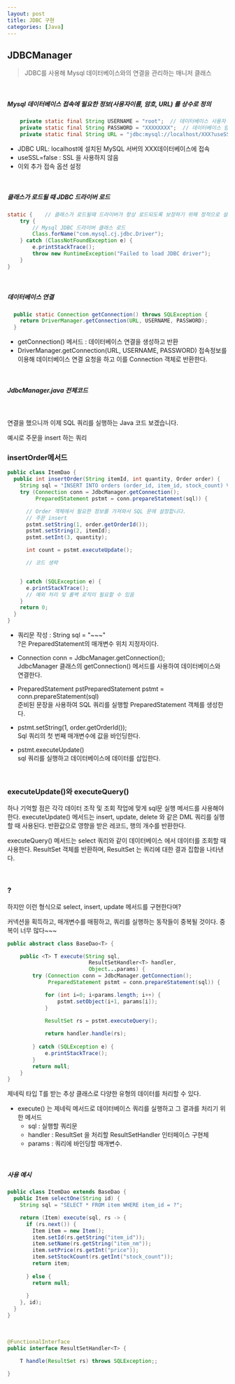 ```yaml
---
layout: post
title: JDBC 구현
categories: [Java]
---
```


## JDBCManager
> JDBC를 사용해 Mysql 데이터베이스와의 연결을 관리하는 매니저 클래스
  
<br>  

##### Mysql 데이터베이스 접속에 필요한 정보(사용자이름, 암호, URL) 를 상수로 정의
```java
    private static final String USERNAME = "root";  // 데이터베이스 사용자 이름
    private static final String PASSWORD = "XXXXXXXX";  // 데이터베이스 암호
    private static final String URL = "jdbc:mysql://localhost/XXX?useSSL=false";
```
- JDBC URL: localhost에 설치된 MySQL 서버의 XXX데이터베이스에 접속
- useSSL=false : SSL 을 사용하지 않음
- 이외 추가 접속 옵션 설정

<br>


##### 클래스가 로드될 때 JDBC 드라이버 로드
```java
static {    // 클래스가 로드될때 드라이버가 항상 로드되도록 보장하기 위해 정적으로 설정함(필수X)
    try {
        // Mysql JDBC 드라이버 클래스 로드
        Class.forName("com.mysql.cj.jdbc.Driver");
    } catch (ClassNotFoundException e) {
        e.printStackTrace();
        throw new RuntimeException("Failed to load JDBC driver");
    }
}
```


<br>

##### 데이터베이스 연결
```java
  public static Connection getConnection() throws SQLException {
    return DriverManager.getConnection(URL, USERNAME, PASSWORD);
  }
```
- getConnection() 메서드 : 데이터베이스 연결을 생성하고 반환
- DriverManager.getConnection(URL, USERNAME, PASSWORD)
  접속정보를 이용해 데이터베이스 연결 요청을 하고 이를 Connection 객체로 반환한다.


<br>

##### JdbcManager.java 전체코드
<script src="https://gist.github.com/byunyourim/c456bac667fb3dbdd526585d21f84f44.js"></script>


<br>

연결을 했으니까 이제 SQL 쿼리를 실행하는 Java 코드 보겠습니다.

예시로 주문을 insert 하는 쿼리

### insertOrder메서드
```java
public class ItemDao {
  public int insertOrder(String itemId, int quantity, Order order) {
    String sql = "INSERT INTO orders (order_id, item_id, stock_count) VALUES (?, ?, ?)";
    try (Connection conn = JdbcManager.getConnection();
         PreparedStatement pstmt = conn.prepareStatement(sql)) {

      // Order 객체에서 필요한 정보를 가져와서 SQL 문에 설정합니다.
      // 주문 insert
      pstmt.setString(1, order.getOrderId());
      pstmt.setString(2, itemId);
      pstmt.setInt(3, quantity);

      int count = pstmt.executeUpdate();

      // 코드 생략


    } catch (SQLException e) {
      e.printStackTrace();
      // 예외 처리 및 롤백 로직이 필요할 수 있음
    }
    return 0;
  }
}
```

- 쿼리문 작성 : String sql = "~~~"  
  ?은 PreparedStatement의 매개변수 위치 지정자이다. 
  
- Connection conn = JdbcManager.getConnection();   
  JdbcManager 클래스의 getConnection() 메서드를 사용하여 데이터베이스와 연결한다.

- PreparedStatement pstPreparedStatement pstmt = conn.prepareStatement(sql)    
  준비된 문장을 사용하여 SQL 쿼리를 실행할 PreparedStatement 객체를 생성한다.
  
- pstmt.setString(1, order.getOrderId());  
  Sql 쿼리의 첫 번째 매개변수에 값을 바인딩한다.
  
- pstmt.executeUpdate()  
  sql 쿼리를 실행하고 데이터베이스에 데이터를 삽입한다.

<br>

### executeUpdate()와 executeQuery()
하나 기억할 점은 각각 데이터 조작 및 조회 작업에 맞게 sql문 실행 메서드를 사용해야 한다.
executeUpdate() 메서드는 insert, update, delete 와 같은 DML 쿼리를 실행할 때 사용된다.
반환값으로 영향을 받은 레코드, 행의 개수를 반환한다.

executeQuery() 메서드는 select 쿼리와 같이 데이터베이스 에서 데이터를 조회할 때 사용한다.
ResultSet 객체를 반환하며, ResultSet 는 쿼리에 대한 결과 집합을 나타낸다.


<br>

### ?
하지만 이런 형식으로 select, insert, update 메서드를 구현한다며?

커넥션을 획득하고, 매개변수를 매핑하고, 쿼리를 실행하는 동작들이 중복될 것이다.
중복이 너무 많다~~~


```java
public abstract class BaseDao<T> {

    public <T> T execute(String sql,
                          ResultSetHandler<T> handler,
                          Object...params) {
        try (Connection conn = JdbcManager.getConnection();
             PreparedStatement pstmt = conn.prepareStatement(sql)) {

            for (int i=0; i<params.length; i++) {
                pstmt.setObject(i+1, params[i]);
            }

            ResultSet rs = pstmt.executeQuery();
            
            return handler.handle(rs);
        
        } catch (SQLException e) {
            e.printStackTrace();
        }
        return null;
    }
}
```
제네릭 타입 T를 받는 추상 클래스로 다양한 유형의 데이터를 처리할 수 있다.

- execute() 는 제네릭 메서드로 데이터베이스 쿼리를 실행하고 그 결과를 처리기 위한 메서드
  - sql : 실행할 쿼리문
  - handler : ResultSet 을 처리할 ResultSetHandler 인터페이스 구현체
  - params : 쿼리에 바인딩할 매개변수.


<br>

##### 사용 예시
```java
public class ItemDao extends BaseDao {
  public Item selectOne(String id) {
    String sql = "SELECT * FROM item WHERE item_id = ?";

    return (Item) execute(sql, rs -> {
      if (rs.next()) {
        Item item = new Item();
        item.setId(rs.getString("item_id"));
        item.setName(rs.getString("item_nm"));
        item.setPrice(rs.getInt("price"));
        item.setStockCount(rs.getInt("stock_count"));
        return item;
        
      } else {
        return null;
        
      }
    }, id);
  }
}
```

<br>


```java
@FunctionalInterface
public interface ResultSetHandler<T> {

    T handle(ResultSet rs) throws SQLException;;

}
```

